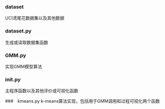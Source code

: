 ### dataset
UCI鸢尾花数据集以及其他数据

### dataset.py
生成或读取数据集函数

### GMM.py
实现GMM模型算法

### init.py
主程序函数以及其他评价或可视化函数

###　kmeans.py
k-means算法实现，包括用于GMM调用和过程可视化两个函数